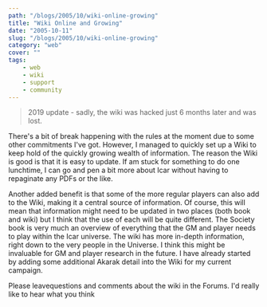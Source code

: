 ```yaml
---
path: "/blogs/2005/10/wiki-online-growing"
title: "Wiki Online and Growing"
date: "2005-10-11"
slug: "/blogs/2005/10/wiki-online-growing"
category: "web"
cover: ""
tags:
    - web
    - wiki
    - support
    - community
---
```


> 2019 update - sadly, the wiki was hacked just 6 months later and was lost.

There's a bit of break happening with the rules at the moment due to some other commitments I've got. However, I managed to quickly set up a Wiki to keep hold of the quickly growing wealth of information. The reason the Wiki is good is that it is easy to update. If am stuck for something to do one lunchtime, I can go and pen a bit more about Icar without having to repaginate any PDFs or the like.

Another added benefit is that some of the more regular players can also add to the Wiki, making it a central source of information. Of course, this will mean that information might need to be updated in two places (both book and wiki) but I think that the use of each will be quite different. The Society book is very much an overview of everything that the GM and player needs to play within the Icar universe. The wiki has more in-depth information, right down to the very people in the Universe. I think this might be invaluable for GM and player research in the future. I have already started by adding some additional Akarak detail into the Wiki for my current campaign.

Please leavequestions and comments about the wiki in the Forums. I'd really like to hear what you think
